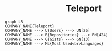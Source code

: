 <h1 align="center">Teleport</h1>

```mermaid
graph LR
COMPANY_NAME{Teleport}
COMPANY_NAME ---> U{Users} ---> UN[26]
COMPANY_NAME ---> R{Repositories} ---> RN[424]
COMPANY_NAME ---> G{Gists} ---> GN[13]
COMPANY_NAME ---> ML{Most Used<br>Languages}
```

